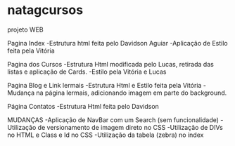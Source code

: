# natagcursos
projeto WEB

Pagina Index
-Estrutura html feita pelo Davidson Aguiar
-Aplicação de Estilo feita pela Vitória

Pagina dos Cursos
-Estrutura Html modificada pelo Lucas, retirada das listas e aplicação de Cards.
-Estilo pela Vitória e Lucas

Pagina Blog e Link lermais
-Estrutura Html e Estilo feita pela Vitória
-Mudança na página lermais, adicionando imagem em parte do background.

Página Contatos
-Estrutura Html feita pelo Davidson

MUDANÇAS 
-Aplicação de NavBar com um Search (sem funcionalidade)
-Utilização de versionamento de imagem direto no CSS
-Utilização de DIVs no HTML e Class e Id no CSS
-Utilização da tabela (zebra) no index



